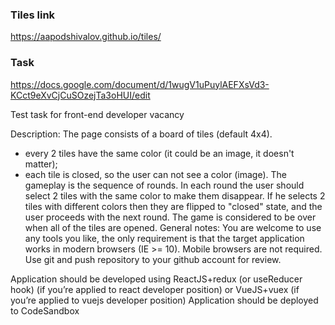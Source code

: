 ### Tiles link
https://aapodshivalov.github.io/tiles/


### Task
https://docs.google.com/document/d/1wugV1uPuylAEFXsVd3-KCct9eXvCjCuSOzejTa3oHUI/edit

Test task for front-end developer vacancy

Description: 
The page consists of a board of tiles (default 4x4). 
- every 2 tiles have the same color (it could be an image, it doesn't matter); 
- each tile is closed, so the user can not see a color (image). 
The gameplay is the sequence of rounds. In each round the user should select 2 tiles with the same color to make them disappear. If he selects 2 tiles with different colors then they are flipped to "closed" state, and the user proceeds with the next round. The game is considered to be over when all of the tiles are opened. 
General notes: 
You are welcome to use any tools you like, the only requirement is that the target application works in modern browsers (IE >= 10). Mobile browsers are not required. Use git and push repository to your github account for review. 

Application should be developed using ReactJS+redux (or useReducer hook) (if you’re applied to react developer position) or VueJS+vuex (if you’re applied to vuejs developer position)
Application should be deployed to CodeSandbox

